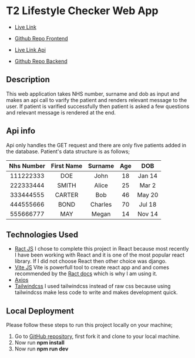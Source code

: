 # T2 Lifestyle Checker Web App

- [Live Link](https://t2-lifestyle.netlify.app/)

- [Github Repo Frontend](https://github.com/sohailshams/t2-lifestyle-checker)

- [Live Link Api](https://t2-lifestyle.onrender.com/api/)

- [Github Repo Backend](https://github.com/sohailshams/be-t2-lifestyle-checker)

## Description

This web application takes NHS number, surname and dob as input and makes an api call to varify the patient and renders relevant message to the user. If patient is varified successfully then patient is asked a few questions and relevant message is rendered at the end.

## Api info

Api only handles the GET request and there are only five patients added in the database. Patient's data structure is as follows;

| Nhs Number | First Name | Surname | Age |  DOB   |
| :--------: | :--------: | :-----: | :-: | :----: |
| 111222333  |    DOE     |  John   | 18  | Jan 14 |
| 222333444  |   SMITH    |  Alice  | 25  | Mar 2  |
| 333444555  |   CARTER   |   Bob   | 46  | May 20 |
| 444555666  |    BOND    | Charles | 70  | Jul 18 |
| 555666777  |    MAY     |  Megan  | 14  | Nov 14 |

## Technologies Used

- [Ract JS](https://react.dev/)
  I chose to complete this project in React because most recently I have been working with React and it is one of the most popular react library. If I did not choose React then other choice was django.
- [Vite JS](https://vitejs.dev/)
  Vite is powerfull tool to create react app and and comes recommended by the [Ract docs](https://react.dev/learn/start-a-new-react-project#can-i-use-react-without-a-framework) which is why I am using it.
- [Axios](https://axios-http.com/docs/intro)
- [Tailwindcss](https://tailwindcss.com/)
  I used tailwindcss instead of raw css because using tailwindcss make less code to write and makes development quick.

## Local Deployment

Please follow these steps to run this project locally on your machine;

1. Go to [GitHub repository](https://github.com/sohailshams/t2-lifestyle-checker), first fork it and clone to your local machine.
2. Now run **npm install**
3. Now run **npm run dev**
